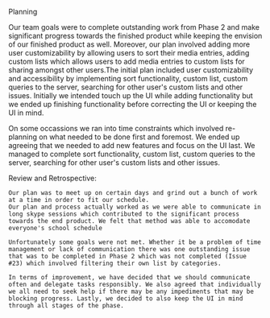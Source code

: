 Planning

Our team goals were to complete outstanding work from Phase 2 and make significant progress towards the finished product while keeping the envision of our finished product as well. 
Moreover, our plan involved adding more user customizability by allowing users to sort their media entries, adding custom lists which allows users to add media entries to custom lists for sharing amongst other users.The initial plan included user customizability and accessibility by implementing sort functionality, custom list, custom queries to the server, searching for other user's custom lists and other issues. 
Initially we intended touch up the UI while adding functionality but we ended up finishing functionality before correcting the UI or keeping the UI in mind.

On some occassions we ran into time constraints which involved re-planning on what needed to be done first and foremost. 
We ended up agreeing that we needed to add new features and focus on the UI last. 
We managed to complete sort functionality, custom list, custom queries to the server, searching for other user's custom lists and other issues. 

Review and Retrospective:

	Our plan was to meet up on certain days and grind out a bunch of work at a time in order to fit our schedule. 
	Our plan and process actually worked as we were able to communicate in long skype sessions which contributed to the significant process towards the end product. We felt that method was able to accomodate everyone's school schedule

	Unfortunately some goals were not met. Whether it be a problem of time management or lack of communication there was one outstanding issue that was to be completed in Phase 2 which was not completed (Issue #23) which involved filtering their own list by categories.

	In terms of improvement, we have decided that we should communicate often and delegate tasks responsibly. We also agreed that individually we all need to seek help if there may be any impediments that may be blocking progress. Lastly, we decided to also keep the UI in mind through all stages of the phase.
